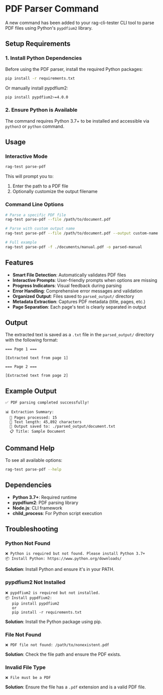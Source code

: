 # PDF Parser Command

A new command has been added to your rag-cli-tester CLI tool to parse PDF files using Python's `pypdfium2` library.

## Setup Requirements

### 1. Install Python Dependencies

Before using the PDF parser, install the required Python packages:

```bash
pip install -r requirements.txt
```

Or manually install pypdfium2:

```bash
pip install pypdfium2>=4.0.0
```

### 2. Ensure Python is Available

The command requires Python 3.7+ to be installed and accessible via `python3` or `python` command.

## Usage

### Interactive Mode

```bash
rag-test parse-pdf
```

This will prompt you to:
1. Enter the path to a PDF file
2. Optionally customize the output filename

### Command Line Options

```bash
# Parse a specific PDF file
rag-test parse-pdf --file /path/to/document.pdf

# Parse with custom output name
rag-test parse-pdf --file /path/to/document.pdf --output custom-name

# Full example
rag-test parse-pdf -f ./documents/manual.pdf -o parsed-manual
```

## Features

- **Smart File Detection**: Automatically validates PDF files
- **Interactive Prompts**: User-friendly prompts when options are missing
- **Progress Indicators**: Visual feedback during parsing
- **Error Handling**: Comprehensive error messages and validation
- **Organized Output**: Files saved to `parsed_output/` directory
- **Metadata Extraction**: Captures PDF metadata (title, pages, etc.)
- **Page Separation**: Each page's text is clearly separated in output

## Output

The extracted text is saved as a `.txt` file in the `parsed_output/` directory with the following format:

```
=== Page 1 ===

[Extracted text from page 1]

=== Page 2 ===

[Extracted text from page 2]
```

## Example Output

```
✅ PDF parsing completed successfully!

📊 Extraction Summary:
  📄 Pages processed: 15
  📝 Text length: 45,892 characters
  💾 Output saved to: ./parsed_output/document.txt
  📋 Title: Sample Document
```

## Command Help

To see all available options:

```bash
rag-test parse-pdf --help
```

## Dependencies

- **Python 3.7+**: Required runtime
- **pypdfium2**: PDF parsing library
- **Node.js**: CLI framework
- **child_process**: For Python script execution

## Troubleshooting

### Python Not Found
```
❌ Python is required but not found. Please install Python 3.7+
📦 Install Python: https://www.python.org/downloads/
```

**Solution**: Install Python and ensure it's in your PATH.

### pypdfium2 Not Installed
```
❌ pypdfium2 is required but not installed.
📦 Install pypdfium2:
   pip install pypdfium2
   or
   pip install -r requirements.txt
```

**Solution**: Install the Python package using pip.

### File Not Found
```
❌ PDF file not found: /path/to/nonexistent.pdf
```

**Solution**: Check the file path and ensure the PDF exists.

### Invalid File Type
```
❌ File must be a PDF
```

**Solution**: Ensure the file has a `.pdf` extension and is a valid PDF file.
